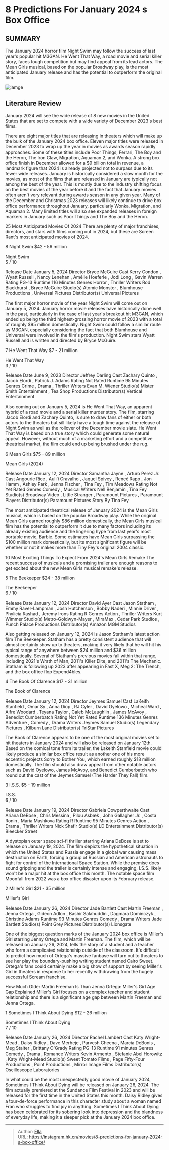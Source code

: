# 8 Predictions For January 2024 s Box Office


## SUMMARY 


 The January 2024 horror film Night Swim may follow the success of last year&#39;s popular hit M3GAN. 
 He Went That Way, a road movie and serial killer story, faces tough competition but may find appeal from its lead actors. 
 The Mean Girls musical, based on the popular Broadway play, is the most anticipated January release and has the potential to outperform the original film. 

![iamge](https://static1.srcdn.com/wordpress/wp-content/uploads/2024/01/january-2024-box-office-biggest-movie-prediction.jpg)

## Literature Review

January 2024 will see the wide release of 8 new movies in the United States that are set to compete with a wide variety of December 2023&#39;s best films.




There are eight major titles that are releasing in theaters which will make up the bulk of the January 2024 box office. Eleven major titles were released in December 2023 to wrap up the year in movies as awards season rapidly approaches. Some of these titles include Poor Things, Ferrari, The Boy and the Heron, The Iron Claw, Migration, Aquaman 2, and Wonka. A strong box office finish in December allowed for a $9 billion total in revenue, a landmark figure that 2024 is already projected not to surpass due to its fewer wide releases.
January is historically considered a slow month for the movies, as most of the films that are released in January are typically not among the best of the year. This is mostly due to the industry shifting focus on the best movies of the year before it and the fact that January movies often aren&#39;t very relevant during awards season in any given year. Many of the December and Christmas 2023 releases will likely continue to drive box office performance throughout January, particularly Wonka, Migration, and Aquaman 2. Many limited titles will also see expanded releases in foreign markers in January such as Poor Things and The Boy and the Heron.
            
 
 25 Most Anticipated Movies Of 2024 
There are plenty of major franchises, directors, and stars with films coming out in 2024, but these are Screen Rant&#39;s most anticipated movies of 2024.












 








 8  Night Swim 
$42 - 56 million
        

  Night Swim  
5 
/ 10 




  Release Date    January 5, 2024     Director    Bryce McGuire     Cast    Kerry Condon , Wyatt Russell , Nancy Lenehan , Amélie Hoeferle , Jodi Long , Gavin Warren     Rating    PG-13     Runtime    116 Minutes     Genres    Horror , Thriller     Writers    Rod Blackhurst , Bryce McGuire     Studio(s)    Atomic Monster , Blumhouse Productions , Universal Pictures     Distributor(s)    Universal Pictures    


The first major horror movie of the year Night Swim will come out on January 5, 2024. January horror movie releases have historically done well in the past, particularly in the case of last year&#39;s breakout hit M3GAN, which ended up being the third highest-grossing horror movie of 2023 with a total of roughly $95 million domestically. Night Swim could follow a similar route as M3GAN, especially considering the fact that both Blumhouse and Universal were involved in the film&#39;s production. Night Swim stars Wyatt Russell and is written and directed by Bryce McGuire.





 7  He Went That Way 
$7 - 21 million
        

  He Went That Way  
3 
/ 10 




  Release Date    June 9, 2023     Director    Jeffrey Darling     Cast    Zachary Quinto , Jacob Elordi , Patrick J. Adams     Rating    Not Rated     Runtime    95 Minutes     Genres    Crime , Drama , Thriller     Writers    Evan M. Wiener     Studio(s)    Mister Smith Entertainment , Tea Shop Productions     Distributor(s)    Vertical Entertainment    


Also coming out on January 5, 2024 is He Went That Way, an apparent hybrid of a road movie and a serial killer murder story. The film, starring Jacob Elordi and Zachary Quinto, is sure to draw fans of either or both actors to the theaters but sill likely have a tough time against the release of Night Swim as well as the rollover of the December movie slate. He Went That Way is based on a true story which could generate some natural appeal. However, without much of a marketing effort and a competitive theatrical market, the film could end up being brushed under the rug.





 6  Mean Girls 
$75 - 89 million
        

  Mean Girls (2024)  


  Release Date    January 12, 2024     Director    Samantha Jayne , Arturo Perez Jr.     Cast    Angourie Rice , Auli&#39;i Cravalho , Jaquel Spivey , Reneé Rapp , Jon Hamm , Ashley Park , Jenna Fischer , Tina Fey , Tim Meadows     Rating    Not Yet Rated     Genres    Comedy , Musical     Writers    Nell Benjamin , Tina Fey     Studio(s)    Broadway Video , Little Stranger , Paramount Pictures , Paramount Players     Distributor(s)    Paramount Pictures     Story By    Tina Fey    


The most anticipated theatrical release of January 2024 is the Mean Girls musical, which is based on the popular Broadway play. While the original Mean Girls earned roughly $86 million domestically, the Mean Girls musical film has the potential to outperform it due to many factors including its already existing audience and the lingering hype from last year&#39;s most portable movie, Barbie. Some estimates have Mean Girls surpassing the $100 million mark domestically, but its most significant figure will be whether or not it makes more than Tiny Fey&#39;s original 2004 classic.
            
 
 10 Most Exciting Things To Expect From 2024&#39;s Mean Girls Remake 
The recent success of musicals and a promising trailer are enough reasons to get excited about the new Mean Girls musical remake&#39;s release. 








 5  The Beekeeper 
$24 - 38 million
        

  The Beekeeper  
6 
/ 10 




  Release Date    January 12, 2024     Director    David Ayer     Cast    Jason Statham , Emmy Raver-Lampman , Josh Hutcherson , Bobby Naderi , Minnie Driver , Phylicia Rashad , Jeremy Irons     Rating    R     Genres    Action , Thriller     Writers    Kurt Wimmer     Studio(s)    Metro-Goldwyn-Mayer , MiraMax , Cedar Park Studios , Punch Palace Productions     Distributor(s)    Amazon MGM Studios    


Also getting released on January 12, 2024 is Jason Statham&#39;s latest action film The Beekeeper. Statham has a pretty consistent audience that will almost certainly show up to theaters, making it very likely that he will hit his typical range of anywhere between $24 million and $36 million domestically. Several of Statham&#39;s previous movies fall within that range, including 2021&#39;s Wrath of Man, 2011&#39;s Killer Elite, and 2011&#39;s The Mechanic. Statham is following up 2023 after appearing in Fast X, Meg 2: The Trench, and the box office flop Expend4bles.





 4  The Book Of Clarence 
$17 - 31 million
        

  The Book of Clarence  


  Release Date    January 12, 2024     Director    Jeymes Samuel     Cast    LaKeith Stanfield , Omar Sy , Anna Diop , RJ Cyler , David Oyelowo , Micheal Ward , Alfre Woodard , Teyana Taylor , Caleb McLaughlin , James McAvoy , Benedict Cumberbatch     Rating    Not Yet Rated     Runtime    136 Minutes     Genres    Adventure , Comedy , Drama     Writers    Jeymes Samuel     Studio(s)    Legendary Pictures , Kilburn Lane     Distributor(s)    TriStar Pictures    


The Book of Clarence appears to be one of the most original movies set to hit theaters in January 2024 and will also be released on January 12th. Based on the comical tone from its trailer, the Lakeith Stanfield movie could likely produce a similar box office result as another one of his more eccentric projects Sorry to Bother You, which earned roughly $18 million domestically. The film should also draw appeal from other notable actors such as David Oyelowo, James McAvoy, and Benedict Cumberbatch who round out the cast of the Jeymes Samuel (The Harder They Fall) film.





 3  I.S.S. 
$5 - 19 million
        

  I.S.S.  
6 
/ 10 




  Release Date    January 19, 2024     Director    Gabriela Cowperthwaite     Cast    Ariana DeBose , Chris Messina , Pilou Asbæk , John Gallagher Jr. , Costa Ronin , Maria Mashkova     Rating    R     Runtime    95 Minutes     Genres    Action , Drama , Thriller     Writers    Nick Shafir     Studio(s)    LD Entertainment     Distributor(s)    Bleecker Street    


A dystopian outer space sci-fi thriller starring Ariana DeBose is set to release on January 19, 2024. The film depicts the hypothetical situation in which the United States and Russia engage in a global war causing mass destruction on Earth, forcing a group of Russian and American astronauts to fight for control of the International Space Station. While the premise does sound gripping and the trailer is certainly intense and engaging, I.S.S. likely won&#39;t be a major hit at the box office this month. The notable space film Moonfall from 2022 was a box office disaster upon its February release.





 2  Miller&#39;s Girl 
$21 - 35 million
        

  Miller&#39;s Girl  


  Release Date    January 26, 2024     Director    Jade Bartlett     Cast    Martin Freeman , Jenna Ortega , Gideon Adlon , Bashir Salahuddin , Dagmara Dominczyk , Christine Adams     Runtime    93 Minutes     Genres    Comedy , Drama     Writers    Jade Bartlett     Studio(s)    Point Grey Pictures     Distributor(s)    Lionsgate    


One of the biggest question marks of the January 2024 box office is Miller&#39;s Girl starring Jenny Ortega and Martin Freeman. The film, which will be released on January 26, 2024, tells the story of a student and a teacher who form a complicated relationship outside of the classroom. It&#39;s difficult to predict how much of Ortega&#39;s massive fanbase will turn out to theaters to see her play the boundary-pushing writing student named Cairo Sweet. Ortega&#39;s fans could certainly make a big show of support by seeing Miller&#39;s Girl in theaters in response to her recently withdrawing from the hugely successful Scream franchise.
            
 
 How Much Older Martin Freeman Is Than Jenna Ortega: Miller&#39;s Girl Age Gap Explained 
Miller&#39;s Girl focuses on a complex teacher and student relationship and there is a significant age gap between Martin Freeman and Jenna Ortega.








 1  Sometimes I Think About Dying 
$12 - 26 million
        

  Sometimes I Think About Dying  
7 
/ 10 




  Release Date    January 26, 2024     Director    Rachel Lambert     Cast    Katy Wright-Mead , Daisy Ridley , Dave Merheje , Parvesh Cheena , Marcia DeBonis , Meg Stalter , Brittany O&#39;Grady     Rating    PG-13     Runtime    91 minutes     Genres    Comedy , Drama , Romance     Writers    Kevin Armento , Stefanie Abel Horowitz , Katy Wright-Mead     Studio(s)    Sweet Tomato Films , Page Fifty-Four Productions , Point Productions , Mirror Image Films     Distributor(s)    Oscilloscope Laboratories    


In what could be the most unexpectedly good movie of January 2024, Sometimes I Think About Dying will be released on January 26, 2024. The film actually premiered at the Sundance Film Festival in 2023 and will be released for the first time in the United States this month. Daisy Ridley gives a tour-de-force performance in this character study about a woman named Fran who struggles to find joy in anything. Sometimes I Think About Dying has been celebrated for its sobering look into depression and the blandness of everyday life, making it a sleeper pick at the January 2024 box office. 

---

> Author: [Ella](https://instagram.hk.cn/)  
> URL: https://instagram.hk.cn/movies/8-predictions-for-january-2024-s-box-office/  

